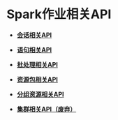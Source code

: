 # Spark作业相关API<a name="dli_02_0109"></a>

-   **[会话相关API](会话相关API.md)**  

-   **[语句相关API](语句相关API.md)**  

-   **[批处理相关API](批处理相关API.md)**  

-   **[资源包相关API](资源包相关API.md)**  

-   **[分组资源相关API](分组资源相关API.md)**  

-   **[集群相关API（废弃）](集群相关API（废弃）.md)**  


